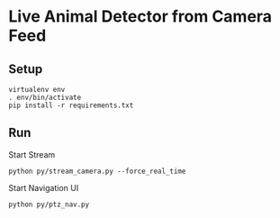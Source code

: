 # Live Animal Detector from Camera Feed

## Setup

```
virtualenv env
. env/bin/activate
pip install -r requirements.txt
```

## Run

Start Stream

```
python py/stream_camera.py --force_real_time
```

Start Navigation UI

```
python py/ptz_nav.py
```